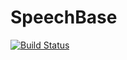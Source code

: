 # SpeechBase

[![Build Status](https://travis-ci.org/r9y9/SpeechBase.jl.svg?branch=master)](https://travis-ci.org/r9y9/SpeechBase.jl)
